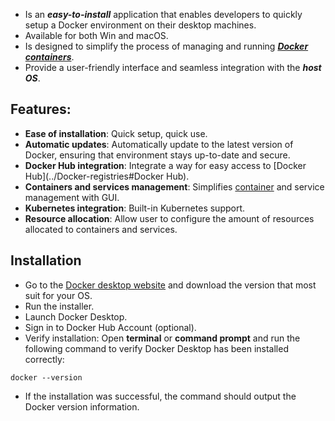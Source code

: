 - Is an ***easy-to-install*** application that enables developers to quickly setup a Docker environment on their desktop machines.
- Available for both Win and macOS.
- Is designed to simplify the process of managing and running ***[Docker containers](../Introduction/What%20are%20containers?.md#Definition)***.
- Provide a user-friendly interface and seamless integration with the ***host OS***.

## Features:
- **Ease of installation**: Quick setup, quick use.
- **Automatic updates**: Automatically update to the latest version of Docker, ensuring that environment stays up-to-date and secure.
- **Docker Hub integration**: Integrate a way for easy access to [Docker Hub](../Docker-registries#Docker Hub).
- **Containers and services management**: Simplifies [container](../Introduction/What%20are%20containers?.md#Definition) and service management with GUI.
- **Kubernetes integration**: Built-in Kubernetes support.
- **Resource allocation**: Allow user to configure the amount of resources allocated to containers and services.

## Installation
- Go to the [Docker desktop website](https://www.docker.com/products/docker-desktop/) and download the version that most suit for your OS.
- Run the installer.
- Launch Docker Desktop.
- Sign in to Docker Hub Account (optional).
- Verify installation: Open **terminal** or **command prompt** and run the following command to verify Docker Desktop has been installed correctly:
```shell
docker --version
```
- If the installation was successful, the command should output the Docker version information.